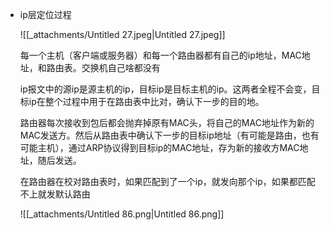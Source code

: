 - ip层定位过程
    
    ![[_attachments/Untitled 27.jpeg|Untitled 27.jpeg]]
    
    每一个主机（客户端或服务器）和每一个路由器都有自己的ip地址，MAC地址，和路由表。交换机自己啥都没有
    
    ip报文中的源ip是源主机的ip，目标ip是目标主机的ip。这两者全程不会变，目标ip在整个过程中用于在路由表中比对，确认下一步的目的地。
    
    路由器每次接收到包后都会抛弃掉原有MAC头，将自己的MAC地址作为新的MAC发送方。然后从路由表中确认下一步的目标ip地址（有可能是路由，也有可能主机），通过ARP协议得到目标ip的MAC地址，存为新的接收方MAC地址，随后发送。
    
    在路由器在校对路由表时，如果匹配到了一个ip，就发向那个ip，如果都匹配不上就发默认路由
    
    ![[_attachments/Untitled 86.png|Untitled 86.png]]